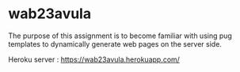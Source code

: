 # wab23avula

The purpose of this assignment is to become familiar with using pug templates to dynamically generate web pages on the server side.

Heroku server : https://wab23avula.herokuapp.com/
